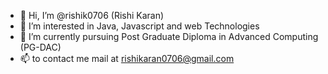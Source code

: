 - 👋 Hi, I’m @rishik0706 (Rishi Karan)
- 👀 I’m interested in Java, Javascript and web Technologies
- 🌱 I’m currently pursuing Post Graduate Diploma in Advanced Computing (PG-DAC) 
- 📫 to contact me mail at rishikaran0706@gmail.com

<!---
rishik0706/rishik0706 is a ✨ special ✨ repository because its `README.md` (this file) appears on your GitHub profile.
You can click the Preview link to take a look at your changes.
--->
